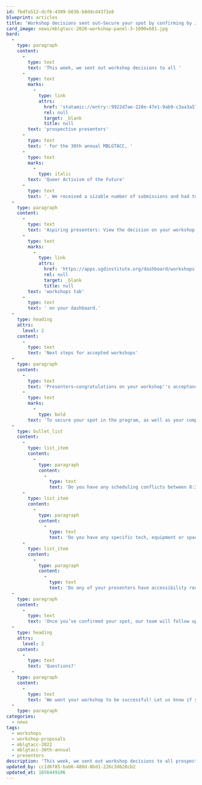 ```yaml
---
id: fbdfa512-dcf6-4309-b036-b0ddcd4372e8
blueprint: articles
title: 'Workshop decisions sent out—Secure your spot by confirming by July 11'
card_image: news/mblgtacc-2020-workshop-panel-3-1090x681.jpg
bard:
  -
    type: paragraph
    content:
      -
        type: text
        text: 'This week, we sent out workshop decisions to all '
      -
        type: text
        marks:
          -
            type: link
            attrs:
              href: 'statamic://entry::9922d7ae-228e-47e1-9ab9-c3aa3a578f6d'
              rel: null
              target: _blank
              title: null
        text: 'prospective presenters'
      -
        type: text
        text: ' for the 30th annual MBLGTACC, '
      -
        type: text
        marks:
          -
            type: italic
        text: 'Queer Activism of the Future'
      -
        type: text
        text: '. We received a sizable number of submissions and had to make tough decisions based on space and alignment with our conference goals this year. We''re so grateful for everyone''s interest in presenting at the conference and are thrilled with the slate of programming that is coming together. We look forward to sharing a full listing of workshops publicly later this summer. '
  -
    type: paragraph
    content:
      -
        type: text
        text: 'Aspiring presenters: View the decision on your workshop by checking your email (look in your spam/junk, if needed!) or logging into your MBLGTACC/Institute account and then navigating to the '
      -
        type: text
        marks:
          -
            type: link
            attrs:
              href: 'https://apps.sgdinstitute.org/dashboard/workshops'
              rel: null
              target: _blank
              title: null
        text: 'workshops tab'
      -
        type: text
        text: ' on your dashboard.'
  -
    type: heading
    attrs:
      level: 2
    content:
      -
        type: text
        text: 'Next steps for accepted workshops'
  -
    type: paragraph
    content:
      -
        type: text
        text: 'Presenters—congratulations on your workshop''s acceptance at MBLGTACC this year. '
      -
        type: text
        marks:
          -
            type: bold
        text: 'To secure your spot in the program, as well as your complimentary conference registration, please provide the following information by July 11:'
  -
    type: bullet_list
    content:
      -
        type: list_item
        content:
          -
            type: paragraph
            content:
              -
                type: text
                text: 'Do you have any scheduling conflicts between 8:30 a.m. - 5:30 p.m. Eastern on Saturday, October 22 or from 8:30 a.m. - 11:30 a.m. Eastern on Sunday, October 23? '
      -
        type: list_item
        content:
          -
            type: paragraph
            content:
              -
                type: text
                text: 'Do you have any specific tech, equipment or space needs for your workshop? '
      -
        type: list_item
        content:
          -
            type: paragraph
            content:
              -
                type: text
                text: 'Do any of your presenters have accessibility requests?'
  -
    type: paragraph
    content:
      -
        type: text
        text: 'Once you’ve confirmed your spot, our team will follow up about finalizing the title, presenters, and description of your workshop as well as asking for content warnings that will be included in the program guide next to your workshop description.'
  -
    type: heading
    attrs:
      level: 2
    content:
      -
        type: text
        text: 'Questions?'
  -
    type: paragraph
    content:
      -
        type: text
        text: 'We want your workshop to be successful! Let us know if you have questions about presenting at MBLGTACC or about your workshop in particular. Contact R.B. Brooks (they/them), director of programs, at roze@sgdinstitute.org.'
  -
    type: paragraph
categories:
  - news
tags:
  - workshops
  - workshop-proposals
  - mblgtacc-2022
  - mblgtacc-30th-annual
  - presenters
description: 'This week, we sent out workshop decisions to all prospective presenters for the 30th annual MBLGTACC, Queer Activism of the Future. We received a sizable number of submissions and had to make tough decisions based on space and alignment with our conference goals this year. We''re so grateful for everyone''s interest in presenting at the conference and are thrilled with the slate of programming that is coming together.'
updated_by: cc1d6f85-bab6-480d-8bd1-226c3d628cb2
updated_at: 1656449106
---
```

